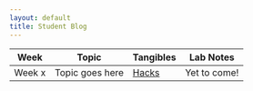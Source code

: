 ```yaml
---
layout: default
title: Student Blog
---
```


| Week | Topic | Tangibles | Lab Notes |
|----------|----------|----------|----------|
| Week x | Topic goes here | [Hacks]() | Yet to come! |